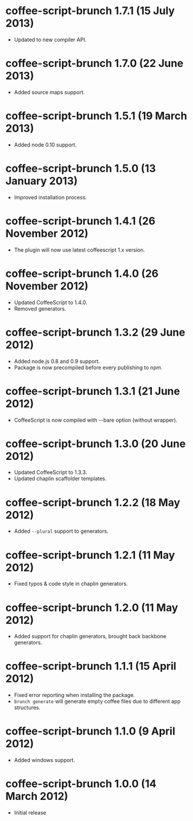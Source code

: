 # coffee-script-brunch 1.7.1 (15 July 2013)
* Updated to new compiler API.

# coffee-script-brunch 1.7.0 (22 June 2013)
* Added source maps support.

# coffee-script-brunch 1.5.1 (19 March 2013)
* Added node 0.10 support.

# coffee-script-brunch 1.5.0 (13 January 2013)
* Improved installation process.

# coffee-script-brunch 1.4.1 (26 November 2012)
* The plugin will now use latest coffeescript 1.x version.

# coffee-script-brunch 1.4.0 (26 November 2012)
* Updated CoffeeScript to 1.4.0.
* Removed generators.

# coffee-script-brunch 1.3.2 (29 June 2012)
* Added node.js 0.8 and 0.9 support.
* Package is now precompiled before every publishing to npm.

# coffee-script-brunch 1.3.1 (21 June 2012)
* CoffeeScript is now compiled with --bare option (without wrapper).

# coffee-script-brunch 1.3.0 (20 June 2012)
* Updated CoffeeScript to 1.3.3.
* Updated chaplin scaffolder templates.

# coffee-script-brunch 1.2.2 (18 May 2012)
* Added `--plural` support to generators.

# coffee-script-brunch 1.2.1 (11 May 2012)
* Fixed typos & code style in chaplin generators.

# coffee-script-brunch 1.2.0 (11 May 2012)
* Added support for chaplin generators, brought back backbone generators.

# coffee-script-brunch 1.1.1 (15 April 2012)
* Fixed error reporting when installing the package.
* `brunch generate` will generate empty coffee files due to different app structures.

# coffee-script-brunch 1.1.0 (9 April 2012)
* Added windows support.

# coffee-script-brunch 1.0.0 (14 March 2012)
* Initial release
